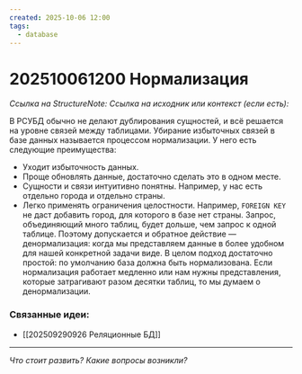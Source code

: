 ```yaml
---
created: 2025-10-06 12:00
tags:
  - database
---
```

# 202510061200 Нормализация

*Ссылка на StructureNote:* 
*Ссылка на исходник или контекст (если есть):* 

В РСУБД обычно не делают дублирования сущностей, и всё решается на уровне связей между таблицами. Убирание избыточных связей в базе данных называется процессом нормализации. У него есть следующие преимущества:

- Уходит избыточность данных.
- Проще обновлять данные, достаточно сделать это в одном месте.
- Сущности и связи интуитивно понятны. Например, у нас есть отдельно города и отдельно страны.
- Легко применять ограничения целостности. Например, `FOREIGN KEY` не даст добавить город, для которого в базе нет страны.
Запрос, объединяющий много таблиц, будет дольше, чем запрос к одной таблице. Поэтому допускается и обратное действие — денормализация: когда мы представляем данные в более удобном для нашей конкретной задачи виде.
В целом подход достаточно простой: по умолчанию база должна быть нормализована. Если нормализация работает медленно или нам нужны представления, которые затрагивают разом десятки таблиц, то мы думаем о денормализации.

### Связанные идеи:

* [[202509290926 Реляционные БД]]
---

*Что стоит развить? Какие вопросы возникли?*
